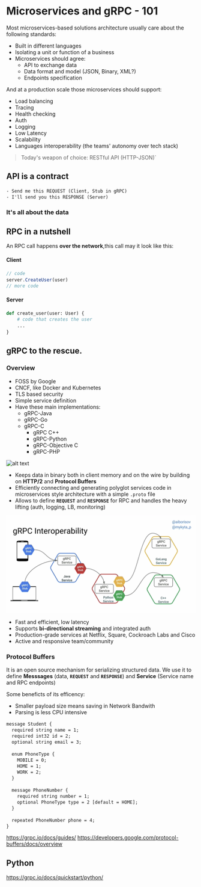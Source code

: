 # Microservices and gRPC - 101

Most microservices-based solutions architecture usually care about the following standards:
- Built in different languages
- Isolating a unit or function of a business
- Microservices should agree:
  - API to exchange data
  - Data format and model (JSON, Binary, XML?)
  - Endpoints specification 

And at a production scale those microservices should support:
- Load balancing
- Tracing
- Health checking
- Auth
- Logging
- Low Latency
- Scalability
- Languages interoperability (the teams' autonomy over tech stack)

> Today's weapon of choice: RESTful API (HTTP-JSON)`

## API is a contract

    - Send me this REQUEST (Client, Stub in gRPC)
    - I'll send you this RESPONSE (Server)

### It's all about the data

## RPC in a nutshell
An RPC call happens **over the network**,this call may it look like this:

#### Client

```javascript
// code
server.CreateUser(user)
// more code
```

#### Server

```python 
def create_user(user: User) { 
    # code that creates the user
    ...  
}
```

## gRPC to the rescue.

### Overview
- FOSS by Google
- CNCF, like Docker and Kubernetes
- TLS based security
- Simple service definition
- Have these main implementations:
  - gRPC-Java
  - gRPC-Go
  - gRPC-C
    - gRPC C++
    - gRPC-Python
    - gRPC-Objective C
    - gRPC-PHP
    
![alt text](https://grpc.io/img/landing-2.svg "gRPC Overview")

- Keeps data in binary both in client memory and on the wire by building on **HTTP/2** and **Protocol Buffers**
- Efficiently connecting and generating polyglot services code in microservices style architecture with a simple `.proto` file
- Allows to define **`REQUEST`** and **`RESPONSE`** for RPC and handles the heavy lifting (auth, logging, LB, monitoring)

![alt text](media/grpc-interoperability.png "gRPC Interoperability")

- Fast and efficient, low latency
- Supports **bi-directional streaming** and integrated auth
- Production-grade services at Netflix, Square, Cockroach Labs and Cisco
- Active and responsive team/community

### Protocol Buffers
It is an open source mechanism for serializing structured data. We use it to define **Messsages** (data, **`REQUEST`** and **`RESPONSE`**) and **Service** (Service name and RPC endpoints)

Some beneficts of its efficency: 
- Smaller payload size means saving in Network Bandwith
- Parsing is less CPU intensive

```grpc
message Student {
  required string name = 1;
  required int32 id = 2;
  optional string email = 3;

  enum PhoneType {
    MOBILE = 0;
    HOME = 1;
    WORK = 2;
  }

  message PhoneNumber {
    required string number = 1;
    optional PhoneType type = 2 [default = HOME];
  }

  repeated PhoneNumber phone = 4;
}
```

https://grpc.io/docs/guides/
https://developers.google.com/protocol-buffers/docs/overview

## Python
https://grpc.io/docs/quickstart/python/
